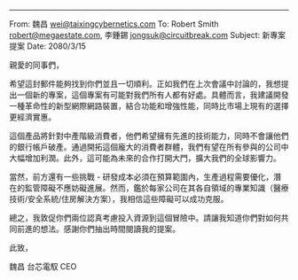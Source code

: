 
---

From: 魏昌 <wei@taixingcybernetics.com>
To: Robert Smith <robert@megaestate.com>, 李鍾錫 <jongsuk@circuitbreak.com>
Subject: 新專案提案
Date: 2080/3/15

親愛的同事們，

希望這封郵件能夠找到你們並且一切順利。正如我們在上次會議中討論的，我想提出一個新的專案，這個專案有可能對我們所有人都有好處。具體而言，我建議開發一種革命性的新型網際網路裝置，結合功能和增強性能，同時比市場上現有的選擇更經濟實惠。

這個產品將針對中產階級消費者，他們希望擁有先進的技術能力，同時不會讓他們的銀行帳戶破產。通過開拓這個龐大的消費者群體，我們有望在所有參與的公司中大幅增加利潤。此外，這可能為未來的合作打開大門，擴大我們的全球影響力。

當然，前方還有一些挑戰 - 研發成本必須在預算範圍內，生產過程需要優化，潛在的監管障礙不應妨礙進展。然而，鑑於每家公司在其各自領域的專業知識（醫療技術/安全系統/住房解決方案），我相信這些障礙可以成功克服。

總之，我敦促你們兩位認真考慮投入資源到這個冒險中。請讓我知道你們對如何共同前進的想法。感謝你們抽出時間閱讀我的提案。

此致，

魏昌
台芯電馭 CEO
